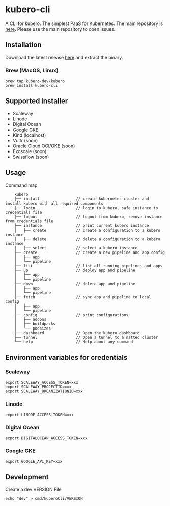 # kubero-cli
A CLI for kubero. The simplest PaaS for Kubernetes.
The main repository is [here](https://github.com/kubero-dev/kubero). Please use the main repository to open issues. 

## Installation

Download the latest release [here](https://github.com/kubero-dev/kubero-cli/releases/latest) and extract the binary.

### Brew (MacOS, Linux)
```
brew tap kubero-dev/kubero
brew install kubero-cli
```

## Supported installer
- Scaleway
- Linode
- Digital Ocean
- Google GKE
- Kind (localhost)
- Vultr (soon)
- Oracle Cloud OCI/OKE (soon)
- Exoscale (soon)
- Swissflow (soon)


## Usage
Command map
```
    kubero
    ├── install                // create kubernetes cluster and install kubero with all required components
    ├── login                  // login to kubero, safe instance to credentials file
    ├── logout                 // logout from kubero, remove instance from credentials file
    ├── instance               // print current kubero instance
    │   ├── create             // create a configuration to a kubero instance
    │   ├── delete             // delete a configuration to a kubero instance
    │   ├── select             // select a kubero instance
    ├── create                 // create a new pipeline and app config
    │   ├── app
    │   └── pipeline
    ├── list                   // list all running pipelines and apps
    ├── up                     // deploy app and pipeline
    │   ├── app
    │   └── pipeline
    ├── down                   // delete app and pipeline
    │   ├── app
    │   └── pipeline
    ├── fetch                  // sync app and pipeline to local config
    │   ├── app
    │   └── pipeline
    ├── config                 // print configurations
    │   ├── addons
    │   ├── buildpacks
    │   └── podsizes
    ├── dashboard              // Open the kubero dashboard
    ├── tunnel                 // Open a tunnel to a natted cluster
    └── help                   // Help about any command   
```


## Environment variables for credentials
### Scaleway
```
export SCALEWAY_ACCESS_TOKEN=xxx
export SCALEWAY_PROJECTID=xxx
export SCALEWAY_ORGANIZATIONID=xxx
```

### Linode
```
export LINODE_ACCESS_TOKEN=xxx
```

### Digital Ocean
```
export DIGITALOCEAN_ACCESS_TOKEN=xxx
```

### Google GKE
```
export GOOGLE_API_KEY=xxx
```

## Development
Create a dev VERSION File
```
echo "dev" > cmd/kuberoCli/VERSION
```
